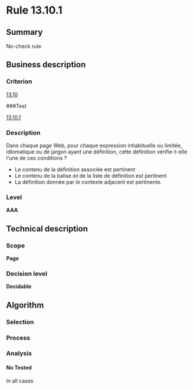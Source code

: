 # Rule 13.10.1

## Summary

No-check rule

## Business description

### Criterion

[13.10](http://references.modernisation.gouv.fr/referentiel-technique-0#crit-13-10)

###Test

[13.10.1](http://references.modernisation.gouv.fr/referentiel-technique-0#test-13-10-1)

### Description

Dans chaque page Web, pour chaque expression inhabituelle ou limit&eacute;e, idiomatique ou de jargon ayant une d&eacute;finition, cette d&eacute;finition v&eacute;rifie-t-elle l'une de ces conditions ? 
 
 * Le contenu de la d&eacute;finition associ&eacute;e est pertinent 
 *  Le contenu de la balise `dd` de la liste de d&eacute;finition est pertinent 
 *  La d&eacute;finition donn&eacute;e par le contexte adjacent est pertinente. 


### Level

**AAA**

## Technical description

### Scope

**Page**

### Decision level

**Decidable**

## Algorithm

### Selection

### Process

### Analysis

#### No Tested 

In all cases





